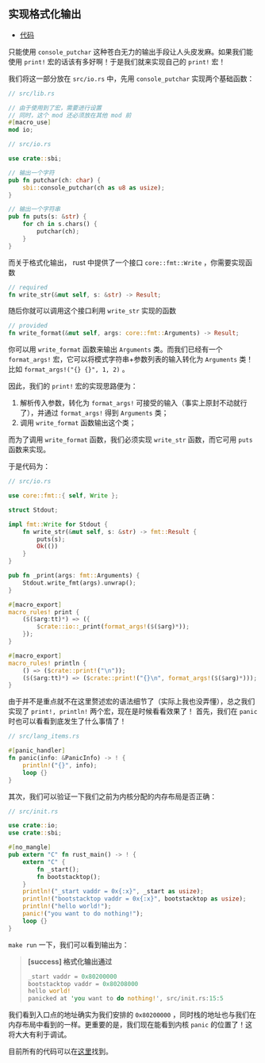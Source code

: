 ## 实现格式化输出

* [代码][CODE]

只能使用 ``console_putchar`` 这种苍白无力的输出手段让人头皮发麻。如果我们能使用 ``print!`` 宏的话该有多好啊！于是我们就来实现自己的 ``print!`` 宏！

我们将这一部分放在 ``src/io.rs`` 中，先用 ``console_putchar`` 实现两个基础函数：

```rust
// src/lib.rs

// 由于使用到了宏，需要进行设置
// 同时，这个 mod 还必须放在其他 mod 前
#[macro_use]
mod io;

// src/io.rs

use crate::sbi;

// 输出一个字符
pub fn putchar(ch: char) {
    sbi::console_putchar(ch as u8 as usize);
}

// 输出一个字符串
pub fn puts(s: &str) {
    for ch in s.chars() {
        putchar(ch);
    }
}
```

而关于格式化输出， rust 中提供了一个接口 ``core::fmt::Write`` ，你需要实现函数

```rust
// required
fn write_str(&mut self, s: &str) -> Result;
```

随后你就可以调用这个接口利用 ``write_str`` 实现的函数

````rust
// provided
fn write_format(&mut self, args: core::fmt::Arguments) -> Result;
````

你可以用 ``write_format`` 函数来输出 ``Arguments`` 类。而我们已经有一个 ``format_args!`` 宏，它可以将模式字符串+参数列表的输入转化为 ``Arguments`` 类！比如 ``format_args!("{} {}", 1, 2)`` 。

因此，我们的 ``print!`` 宏的实现思路便为：

1. 解析传入参数，转化为 ``format_args!`` 可接受的输入（事实上原封不动就行了），并通过 ``format_args!`` 得到 ``Arguments`` 类；
2. 调用 ``write_format`` 函数输出这个类；

而为了调用 ``write_format`` 函数，我们必须实现 ``write_str`` 函数，而它可用 ``puts`` 函数来实现。

于是代码为：
```rust
// src/io.rs

use core::fmt::{ self, Write };

struct Stdout;

impl fmt::Write for Stdout {
    fn write_str(&mut self, s: &str) -> fmt::Result {
        puts(s);
        Ok(())
    }
}

pub fn _print(args: fmt::Arguments) {
    Stdout.write_fmt(args).unwrap();
}

#[macro_export]
macro_rules! print {
    ($($arg:tt)*) => ({
        $crate::io::_print(format_args!($($arg)*));
    });
}

#[macro_export]
macro_rules! println {
    () => ($crate::print!("\n"));
    ($($arg:tt)*) => ($crate::print!("{}\n", format_args!($($arg)*)));
}
```
由于并不是重点就不在这里赘述宏的语法细节了（实际上我也没弄懂），总之我们实现了 ``print!, println!`` 两个宏，现在是时候看看效果了！
首先，我们在 ``panic`` 时也可以看看到底发生了什么事情了！
```rust
// src/lang_items.rs

#[panic_handler]
fn panic(info: &PanicInfo) -> ! {
    println!("{}", info);
    loop {}
}
```
其次，我们可以验证一下我们之前为内核分配的内存布局是否正确：
```rust
// src/init.rs

use crate::io;
use crate::sbi;

#[no_mangle]
pub extern "C" fn rust_main() -> ! {
    extern "C" {
        fn _start();
        fn bootstacktop();
    }
    println!("_start vaddr = 0x{:x}", _start as usize);
    println!("bootstacktop vaddr = 0x{:x}", bootstacktop as usize);
    println!("hello world!");
    panic!("you want to do nothing!");
    loop {}
}
```

``make run`` 一下，我们可以看到输出为：

> **[success] 格式化输出通过**
>
> ```rust
> _start vaddr = 0x80200000
> bootstacktop vaddr = 0x80208000
> hello world!
> panicked at 'you want to do nothing!', src/init.rs:15:5
> ```
>

我们看到入口点的地址确实为我们安排的 ``0x80200000`` ，同时栈的地址也与我们在内存布局中看到的一样。更重要的是，我们现在能看到内核 ``panic`` 的位置了！这将大大有利于调试。

目前所有的代码可以在[这里][CODE]找到。

[CODE]: https://github.com/rcore-os/rCore_tutorial/tree/ad57b607
